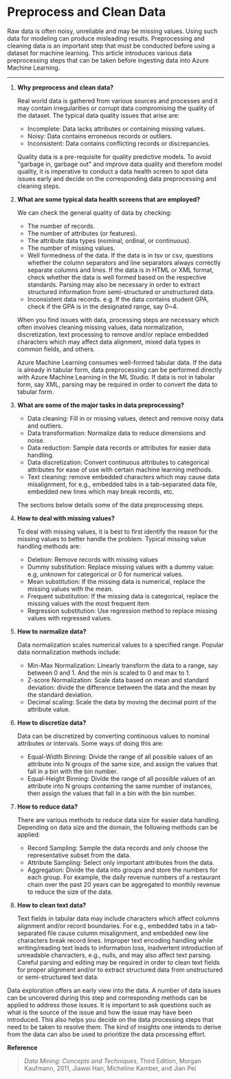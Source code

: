 <properties
	pageTitle="Preprocess and Clean Data | Azure"
	description="Preprocess and Clean Data"
	metaKeywords="data cleansing"
	services="machine-learning"
	documentationCenter=""
	authors="xibingaomsft"
	manager="paulettm"
	editor="cgronlun" />

<tags
	ms.service="machine-learning"
	ms.workload="data-services"
	ms.tgt_pltfrm="na"
	ms.devlang="na"
	ms.topic="article"
	ms.date="02/16/2015"
	ms.author="msolhab" />


# Preprocess and Clean Data

Raw data is often noisy, unreliable and may be missing values. Using such data for modeling can produce misleading results. Preprocessing and cleaning data is an important step that must be conducted before using a dataset for machine learning. This article introduces various data preprocessing steps that can be taken before ingesting data into Azure Machine Learning.

----------------

1. **Why preprocess and clean data?**

	Real world data is gathered from various sources and processes and it may contain irregularities or corrupt data compromising the quality of the dataset. The typical data quality issues that arise are:
	- Incomplete: Data lacks attributes or containing missing values.
	- Noisy: Data contains erroneous records or outliers.
	- Inconsistent: Data contains conflicting records or discrepancies.

	Quality data is a pre-requisite for quality predictive models. To avoid "garbage in, garbage out" and improve data quality and therefore model quality, it is imperative to conduct a data health screen to spot data issues early and decide on the corresponding data preprocessing and cleaning steps.

2. **What are some typical data health screens that are employed?**

	We can check the general quality of data by checking:
    - The number of records.
    - The number of attributes (or features).
	- The attribute data types (nominal, ordinal, or continuous).
	- The number of missing values.
	- Well formedness of the data. If the data is in tsv or csv, questions whether the column separators and line separators always correctly separate columns and lines. If the data is in HTML or XML format, check whether the data is well formed based on the respective standards. Parsing may also be necessary in order to extract structured information from semi-structured or unstructured data.
	- Inconsistent data records. e.g. If the data contains student GPA, check if the GPA is in the designated range, say 0~4.

	When you find issues with data, processing steps are necessary which often involves cleaning missing values, data normalization, discretization, text processing to remove and/or replace embedded characters which may affect data alignment, mixed data types in common fields, and others.

	Azure Machine Learning consumes well-formed tabular data.  If the data is already in tabular form, data preprocessing can be performed directly with Azure Machine Learning in the ML Studio.  If data is not in tabular form, say XML, parsing may be required in order to convert the data to tabular form.  

3. **What are some of the major tasks in data preprocessing?**

	- Data cleaning:  Fill in or missing values, detect and remove noisy data and outliers.
	- Data transformation:  Normalize data to reduce dimensions and noise.
	- Data reduction:  Sample data records or attributes for easier data handling.
	- Data discretization:  Convert continuous attributes to categorical attributes for ease of use with certain machine learning methods.
	- Text cleaning: remove embedded characters which may cause data misalignment, for e.g., embedded tabs in a tab-separated data file, embedded new lines which may break records, etc.

	The sections below details some of the data preprocessing steps.

4. **How to deal with missing values?**

	To deal with missing values, it is best to first identify the reason for the missing values to better handle the problem. Typical missing value handling methods are:

	- Deletion: Remove records with missing values
	- Dummy substitution: Replace missing values with a dummy value: e.g, _unknown_ for categorical or 0 for numerical values.
	- Mean substitution: If the missing data is numerical, replace the missing values with the mean.
	- Frequent substitution: If the missing data is categorical, replace the missing values with the most frequent item
	- Regression substitution: Use regression method to replace missing values with regressed values.  

5. **How to normalize data?**

	Data normalization scales numerical values to a specified range. Popular data normalization methods include:
	- Min-Max Normalization: Linearly transform the data to a range, say between 0 and 1.  And the min is scaled to 0 and max to 1.
	- Z-score Normalization: Scale data based on mean and standard deviation: divide the difference between the data and the mean by the standard deviation.
	- Decimal scaling: Scale the data by moving the decimal point of the attribute value.  

6. **How to discretize data?**  

	Data can be discretized by converting continuous values to nominal attributes or intervals. Some ways of doing this are:
	- Equal-Width Binning: Divide the range of all possible values of an attribute into N groups of the same size, and assign the values that fall in a bin with the bin number.
	- Equal-Height Binning: Divide the range of all possible values of an attribute into N groups containing the same number of instances, then assign the values that fall in a bin with the bin number.  

7. **How to reduce data?**  

	There are various methods to reduce data size for easier data handling. Depending on data size and the domain, the following methods can be applied:
	- Record Sampling: Sample the data records and only choose the representative subset from the data.
	- Attribute Sampling: Select only important attributes from the data.  
	- Aggregation: Divide the data into groups and store the numbers for each group. For example, the daily revenue numbers of a restaurant chain over the past 20 years can be aggregated to monthly revenue to reduce the size of the data.  

8. **How to clean text data?**  

	Text fields in tabular data may include characters which affect columns alignment and/or record boundaries. For e.g., embedded tabs in a tab-separated file cause column misalignment, and embedded new line characters break record lines. Improper text encoding handling while writing/reading text leads to information loss, inadvertent introduction of unreadable chanracters, e.g., nulls, and may also affect text parsing. Careful parsing and editing may be required in order to clean text fields for proper alignment and/or to extract structured data from unstructured or semi-structured text data.

Data exploration offers an early view into the data. A number of data issues can be uncovered during this step and  corresponding methods can be applied to address those issues.  It is important to ask questions such as what is the source of the issue and how the issue may have been introduced. This also helps you decide on the data processing steps that need to be taken to resolve them. The kind of insights one intends to derive from the data can also be used to prioritize the data processing effort.

**Reference**

>_Data Mining: Concepts and Techniques_, Third Edition, Morgan Kaufmann, 2011, Jiawei Han, Micheline Kamber, and Jian Pei

